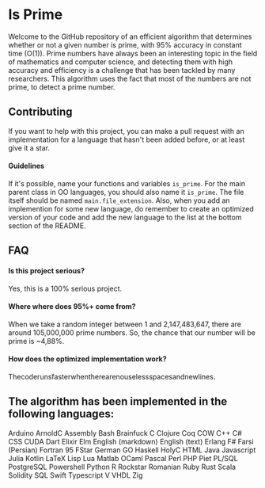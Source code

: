 
# Is Prime

Welcome to the GitHub repository of an efficient algorithm that determines whether or not a given number is prime, with 95% accuracy in constant time (O(1)). Prime numbers have always been an interesting topic in the field of mathematics and computer science, and detecting them with high accuracy and efficiency is a challenge that has been tackled by many researchers. This algorithm uses the fact that most of the numbers are not prime, to detect a prime number.


## Contributing
If you want to help with this project, you can make a pull request with an implementation for a language that hasn't been added before, or at least give it a star.

#### Guidelines
If it's possible, name your functions and variables `is_prime`. For the main parent class in OO languages, you should also name it `is_prime`. The file itself should be named `main.file_extension`. Also, when you add an implemention for some new language, do remember to create an optimized version of your code and add the new language to the list at the bottom section of the README.


## FAQ

#### Is this project serious?

Yes, this is a 100% serious project.

#### Where where does 95%+ come from?

When we take a random integer between 1 and 2,147,483,647, there are around 105,000,000 prime numbers. So, the chance that our number will be prime is ~4,88%.

#### How does the optimized implementation work?

Thecoderunsfasterwhentherearenouselessspacesandnewlines.

## The algorithm has been implemented in the following languages:
Arduino
ArnoldC
Assembly
Bash
Brainfuck
C
Clojure
Coq
COW
C++
C#
CSS
CUDA
Dart
Elixir
Elm
English (markdown)
English (text)
Erlang
F#
Farsi (Persian)
Fortran 95
FStar
German
GO
Haskell
HolyC
HTML
Java
Javascript
Julia
Kotlin
LaTeX
Lisp
Lua
Matlab
OCaml
Pascal
Perl
PHP
Piet
PL/SQL
PostgreSQL
Powershell
Python
R
Rockstar
Romanian
Ruby
Rust
Scala
Solidity
SQL
Swift
Typescript
V
VHDL
Zig
